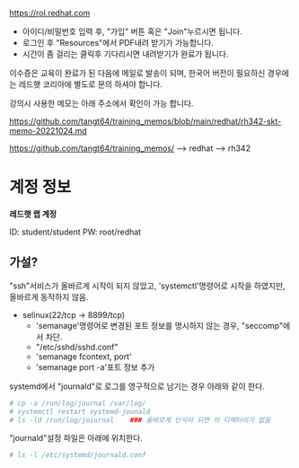 

https://rol.redhat.com

- 아이디/비밀번호 입력 후, "가입" 버튼 혹은 "Join"누르시면 됩니다.
- 로그인 후 "Resources"에서 PDF내려 받기가 가능합니다. 
- 시간이 좀 걸리는 클릭후 기다리시면 내려받기가 완료가 됩니다.

이수증은 교육이 완료가 된 다음에 메일로 발송이 되며, 한국어 버전이 필요하신 경우에는 레드햇 코리아에 별도로 문의 하셔야 합니다.

강의시 사용한 메모는 아래 주소에서 확인이 가능 합니다.

<https://github.com/tangt64/training_memos/blob/main/redhat/rh342-skt-memo-20221024.md>


https://github.com/tangt64/training_memos/ --> redhat --> rh342

# 계정 정보

__레드햇 랩 계정__

ID: student/student
PW: root/redhat


## 가설?


"ssh"서비스가 올바르게 시작이 되지 않았고, 'systemctl'명령어로 시작을 하였지만, 올바르게 동작하지 않음.

- selinux(22/tcp -> 8899/tcp)
	+ 'semanage'명령어로 변경된 포트 정보를 명시하지 않는 경우, "seccomp"에서 차단. 
	+ "/etc/sshd/sshd.conf"
	+ 'semanage fcontext, port'
	+ 'semanage port -a'포트 정보 추가
	

systemd에서 "journald"로 로그를 영구적으로 남기는 경우 아래와 같이 한다.	
```bash
# cp -a /run/log/journal /var/log/
# systemctl restart systemd-jounald
# ls -ld /run/log/joiurnal    ### 올바르게 인식이 되면 이 디렉터리가 없음
```

"journald"설정 파일은 아래에 위치한다.
```bash
# ls -l /etc/systemd/journald.conf
```